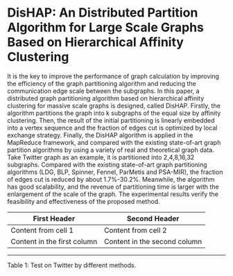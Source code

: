 # DisHAP: An Distributed Partition Algorithm for Large Scale Graphs Based on Hierarchical Affinity Clustering 
It is the key to improve the performance of graph calculation by improving the efficiency of the graph partitioning algorithm and reducing the communication edge scale between the subgraphs. In this paper, a distributed graph partitioning algorithm based on hierarchical affinity clustering for massive scale graphs is designed, called DisHAP. Firstly, the algorithm partitions the graph into k subgraphs of the equal size by affinity clustering. Then, the result of the initial partitioning is linearly embedded into a vertex sequence and the fraction of edges cut is optimized by local exchange strategy. Finally, the DisHAP algorithm is applied in the MapReduce framework, and compared with the existing state-of-art graph partition algorithms by using a variety of real and theoretical graph data. Take Twitter graph as an example, it is partitioned into 2,4,8,16,32 subgraphs. Compared with the existing state-of-art graph partitioning algorithms (LDG, BLP, Spinner, Fennel, ParMetis and PSA-MIR), the fraction of edges cut is reduced by about 1.7%-30.2%. Meanwhile, the algorithm has good scalability, and the revenue of partitioning time is larger with the enlargement of the scale of the graph. The experimental results verify the feasibility and effectiveness of the proposed method.

First Header | Second Header
------------ | -------------
Content from cell 1 | Content from cell 2
Content in the first column | Content in the second column

--------------------- 
Table 1: Test on Twitter by different methods.
